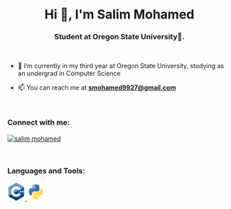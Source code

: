 <h1 align="center">Hi 👋, I'm Salim Mohamed</h1>
<h3 align="center">Student at Oregon State University🦫.</h3>

<br>







- 🌱 I’m currently in my third year at Oregon State University, studying as an undergrad in Computer Science

- 📫 You can reach me at **smohamed9927@gmail.com**


<br>

<h3 align="left">Connect with me:</h3>
<p align="left">
  <a href="https://www.linkedin.com/in/salimamohamed/" target="blank"><img align="center"
      src="https://raw.githubusercontent.com/rahuldkjain/github-profile-readme-generator/master/src/images/icons/Social/linked-in-alt.svg"
      alt="salim mohamed" height="30" width="40" /></a>
</p>

<br>

<h3 align="left">Languages and Tools:</h3>
<p align="left"> <a href="https://www.w3schools.com/cpp/" target="_blank" rel="noreferrer">
    <img src="https://raw.githubusercontent.com/devicons/devicon/master/icons/cplusplus/cplusplus-original.svg"
      alt="cplusplus" width="40" height="40" /> </a> <a href="https://www.python.org" target="_blank" rel="noreferrer"> <img
      src="https://raw.githubusercontent.com/devicons/devicon/master/icons/python/python-original.svg" alt="python"
      width="40" height="40" /> </a> </p>
